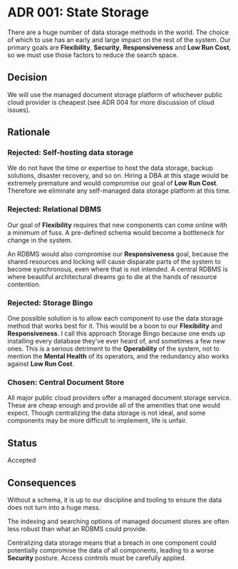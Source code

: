 # ADR 001: State Storage 
There are a huge number of data storage methods in the world.  The choice of
which to use has an early and large impact on the rest of the system.  Our
primary goals are **Flexibility**, **Security**, **Responsiveness** and **Low Run Cost**, so we
must use those factors to reduce the search space.

## Decision 
We will use the managed document storage platform of whichever public cloud
provider is cheapest (see ADR 004 for more discussion of cloud issues).

## Rationale 
### Rejected: Self-hosting data storage 
We do not have the time or expertise to host the data storage, backup solutions,
disaster recovery, and so on.  Hiring a DBA at this stage would be extremely
premature and would compromise our goal of **Low Run Cost**.  Therefore we
eliminate any self-managed data storage platform at this time.

### Rejected: Relational DBMS
Our goal of **Flexibility** requires that new components can come online with a
minimum of fuss.  A pre-defined schema would become a bottleneck for change in
the system.

An RDBMS would also compromise our **Responsiveness** goal, because the shared
resources and locking will cause disparate parts of the system to become
synchronous, even where that is not intended.  A central RDBMS is where
beautiful architectural dreams go to die at the hands of resource contention.

### Rejected: Storage Bingo
One possible solution is to allow each component to use the data storage method
that works best for it.  This would be a boon to our **Flexibility** and
**Responsiveness**.  I call this approach Storage Bingo because one ends up
installing every database they've ever heard of, and sometimes a few new ones.
This is a serious detriment to the **Operability** of the system, not to mention
the **Mental Health** of its operators, and the redundancy also works against
**Low Run Cost**.

### Chosen: Central Document Store
All major public cloud providers offer a managed document storage service.
These are cheap enough and provide all of the amenities that one would expect.
Though centralizing the data storage is not ideal, and some components may be
more difficult to implement, life is unfair.

## Status
Accepted

## Consequences
Without a schema, it is up to our discipline and tooling to ensure the data does
not turn into a huge mess.

The indexing and searching options of managed document stores are often less
robust than what an RDBMS could provide.

Centralizing data storage means that a breach in one component could potentially
compromise the data of all components, leading to a worse **Security** posture.
Access controls must be carefully applied.
